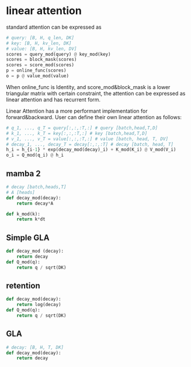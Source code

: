 # linear attention

standard attention can be expressed as 
```py
# query: [B, H, q_len, DK]
# key: [B, H, kv_len, DK]
# value: [B, H, kv_len, DV]
scores = query_mod(query) @ key_mod(key)
scores = block_mask(scores)
scores = score_mod(scores)
p = online_func(scores)
o = p @ value_mod(value)
```

When online_func is Identity, and score_mod&block_mask is a lower triangular matrix with certain constraint, the attention can be expressed as linear attention and has recurrent form.

Linear Attention has a more performant implementation for forward&backward.
User can define their own linear attention as follows:
```py
# q_1, ..., q_T = query[:,:,:T,:] # query [batch,head,T,D]
# k_1, ..., k_T = key[:,:,:T,:] # key [batch,head,T,D]
# v_1, ..., v_T = value[:,:,:T,:] # value [batch, head, T, DV]
# decay_1, ..., decay_T = decay[:,:,:T] # decay [batch, head, T]
h_i = h_{i-1} * exp(decay_mod(decay)_i) + K_mod(K_i) @ V_mod(V_i)
o_i = Q_mod(q_i) @ h_i
```

## mamba 2
```py
# decay [batch,heads,T]
# A [heads]
def decay_mod(decay):
    return decay*A

def k_mod(k):
    return k*dt
```

## Simple GLA
```py
def decay_mod (decay):
    return decay
def Q_mod(q):
    return q / sqrt(DK)
```

## retention
```py
def decay_mod(decay):
    return log(decay)
def Q_mod(q):
    return q / sqrt(DK)

```

## GLA
```py
# decay: [B, H, T, DK]
def decay_mod(decay):
    return decay
```

